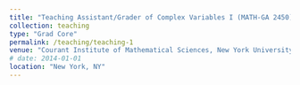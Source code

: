 ```yaml
---
title: "Teaching Assistant/Grader of Complex Variables I (MATH-GA 2450)"
collection: teaching
type: "Grad Core"
permalink: /teaching/teaching-1
venue: "Courant Institute of Mathematical Sciences, New York University, Fall 2019"
# date: 2014-01-01
location: "New York, NY"
---
```


<!-- This is a description of a teaching experience. You can use markdown like any other post.

Heading 1
======

Heading 2
======

Heading 3
====== -->